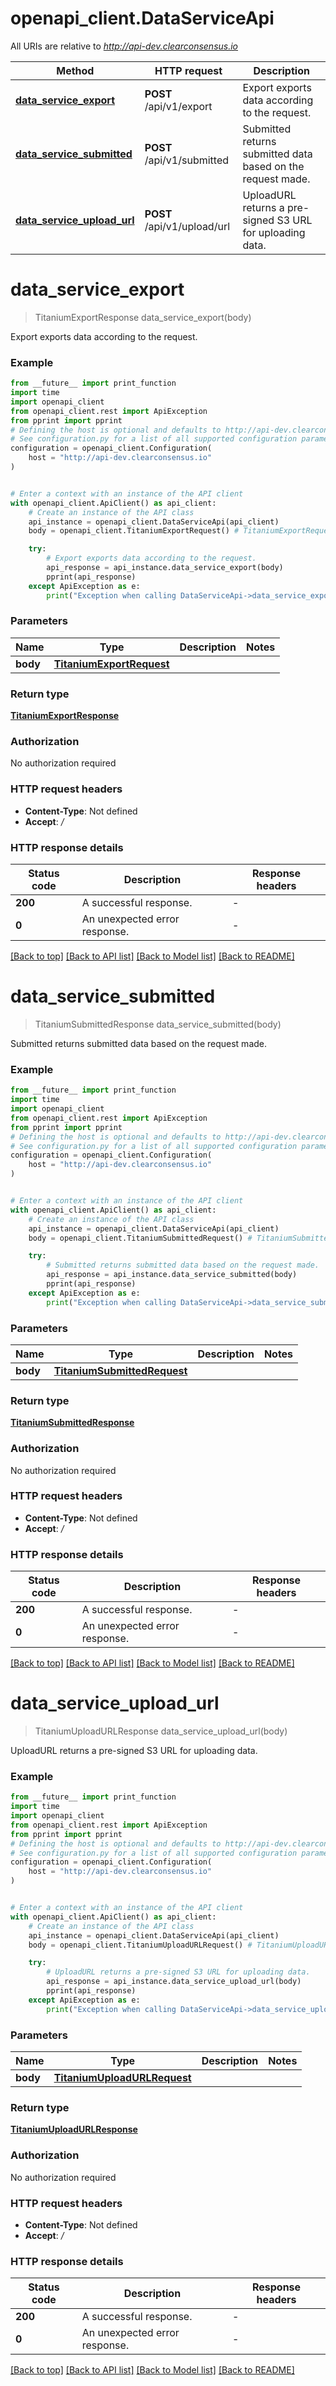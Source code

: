 # openapi_client.DataServiceApi

All URIs are relative to *http://api-dev.clearconsensus.io*

Method | HTTP request | Description
------------- | ------------- | -------------
[**data_service_export**](DataServiceApi.md#data_service_export) | **POST** /api/v1/export | Export exports data according to the request.
[**data_service_submitted**](DataServiceApi.md#data_service_submitted) | **POST** /api/v1/submitted | Submitted returns submitted data based on the request made.
[**data_service_upload_url**](DataServiceApi.md#data_service_upload_url) | **POST** /api/v1/upload/url | UploadURL returns a pre-signed S3 URL for uploading data.


# **data_service_export**
> TitaniumExportResponse data_service_export(body)

Export exports data according to the request.

### Example

```python
from __future__ import print_function
import time
import openapi_client
from openapi_client.rest import ApiException
from pprint import pprint
# Defining the host is optional and defaults to http://api-dev.clearconsensus.io
# See configuration.py for a list of all supported configuration parameters.
configuration = openapi_client.Configuration(
    host = "http://api-dev.clearconsensus.io"
)


# Enter a context with an instance of the API client
with openapi_client.ApiClient() as api_client:
    # Create an instance of the API class
    api_instance = openapi_client.DataServiceApi(api_client)
    body = openapi_client.TitaniumExportRequest() # TitaniumExportRequest | 

    try:
        # Export exports data according to the request.
        api_response = api_instance.data_service_export(body)
        pprint(api_response)
    except ApiException as e:
        print("Exception when calling DataServiceApi->data_service_export: %s\n" % e)
```

### Parameters

Name | Type | Description  | Notes
------------- | ------------- | ------------- | -------------
 **body** | [**TitaniumExportRequest**](TitaniumExportRequest.md)|  | 

### Return type

[**TitaniumExportResponse**](TitaniumExportResponse.md)

### Authorization

No authorization required

### HTTP request headers

 - **Content-Type**: Not defined
 - **Accept**: */*

### HTTP response details
| Status code | Description | Response headers |
|-------------|-------------|------------------|
**200** | A successful response. |  -  |
**0** | An unexpected error response. |  -  |

[[Back to top]](#) [[Back to API list]](../README.md#documentation-for-api-endpoints) [[Back to Model list]](../README.md#documentation-for-models) [[Back to README]](../README.md)

# **data_service_submitted**
> TitaniumSubmittedResponse data_service_submitted(body)

Submitted returns submitted data based on the request made.

### Example

```python
from __future__ import print_function
import time
import openapi_client
from openapi_client.rest import ApiException
from pprint import pprint
# Defining the host is optional and defaults to http://api-dev.clearconsensus.io
# See configuration.py for a list of all supported configuration parameters.
configuration = openapi_client.Configuration(
    host = "http://api-dev.clearconsensus.io"
)


# Enter a context with an instance of the API client
with openapi_client.ApiClient() as api_client:
    # Create an instance of the API class
    api_instance = openapi_client.DataServiceApi(api_client)
    body = openapi_client.TitaniumSubmittedRequest() # TitaniumSubmittedRequest | 

    try:
        # Submitted returns submitted data based on the request made.
        api_response = api_instance.data_service_submitted(body)
        pprint(api_response)
    except ApiException as e:
        print("Exception when calling DataServiceApi->data_service_submitted: %s\n" % e)
```

### Parameters

Name | Type | Description  | Notes
------------- | ------------- | ------------- | -------------
 **body** | [**TitaniumSubmittedRequest**](TitaniumSubmittedRequest.md)|  | 

### Return type

[**TitaniumSubmittedResponse**](TitaniumSubmittedResponse.md)

### Authorization

No authorization required

### HTTP request headers

 - **Content-Type**: Not defined
 - **Accept**: */*

### HTTP response details
| Status code | Description | Response headers |
|-------------|-------------|------------------|
**200** | A successful response. |  -  |
**0** | An unexpected error response. |  -  |

[[Back to top]](#) [[Back to API list]](../README.md#documentation-for-api-endpoints) [[Back to Model list]](../README.md#documentation-for-models) [[Back to README]](../README.md)

# **data_service_upload_url**
> TitaniumUploadURLResponse data_service_upload_url(body)

UploadURL returns a pre-signed S3 URL for uploading data.

### Example

```python
from __future__ import print_function
import time
import openapi_client
from openapi_client.rest import ApiException
from pprint import pprint
# Defining the host is optional and defaults to http://api-dev.clearconsensus.io
# See configuration.py for a list of all supported configuration parameters.
configuration = openapi_client.Configuration(
    host = "http://api-dev.clearconsensus.io"
)


# Enter a context with an instance of the API client
with openapi_client.ApiClient() as api_client:
    # Create an instance of the API class
    api_instance = openapi_client.DataServiceApi(api_client)
    body = openapi_client.TitaniumUploadURLRequest() # TitaniumUploadURLRequest | 

    try:
        # UploadURL returns a pre-signed S3 URL for uploading data.
        api_response = api_instance.data_service_upload_url(body)
        pprint(api_response)
    except ApiException as e:
        print("Exception when calling DataServiceApi->data_service_upload_url: %s\n" % e)
```

### Parameters

Name | Type | Description  | Notes
------------- | ------------- | ------------- | -------------
 **body** | [**TitaniumUploadURLRequest**](TitaniumUploadURLRequest.md)|  | 

### Return type

[**TitaniumUploadURLResponse**](TitaniumUploadURLResponse.md)

### Authorization

No authorization required

### HTTP request headers

 - **Content-Type**: Not defined
 - **Accept**: */*

### HTTP response details
| Status code | Description | Response headers |
|-------------|-------------|------------------|
**200** | A successful response. |  -  |
**0** | An unexpected error response. |  -  |

[[Back to top]](#) [[Back to API list]](../README.md#documentation-for-api-endpoints) [[Back to Model list]](../README.md#documentation-for-models) [[Back to README]](../README.md)

